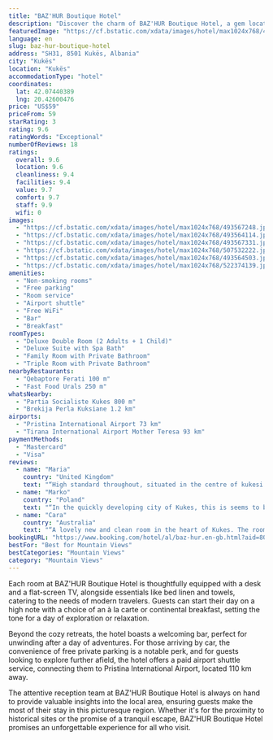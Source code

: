 ```yaml
---
title: "BAZ'HUR Boutique Hotel"
description: "Discover the charm of BAZ'HUR Boutique Hotel, a gem located in Kukës, just a stone's throw away from cultural landmarks such as Sinan Pasha Mosque, Kalaja Fortress Prizren, and the Albanian League of Prizren Museum."
featuredImage: "https://cf.bstatic.com/xdata/images/hotel/max1024x768/493567248.jpg?k=d724826e8587e687fad2878261841ec947aa8434a0f4331685762616147df4ce&o=&hp=1"
language: en
slug: baz-hur-boutique-hotel
address: "SH31, 8501 Kukës, Albania"
city: "Kukës"
location: "Kukës"
accommodationType: "hotel"
coordinates:
  lat: 42.07440389
  lng: 20.42600476
price: "US$59"
priceFrom: 59
starRating: 3
rating: 9.6
ratingWords: "Exceptional"
numberOfReviews: 18
ratings:
  overall: 9.6
  location: 9.6
  cleanliness: 9.4
  facilities: 9.4
  value: 9.7
  comfort: 9.7
  staff: 9.9
  wifi: 0
images:
  - "https://cf.bstatic.com/xdata/images/hotel/max1024x768/493567248.jpg?k=d724826e8587e687fad2878261841ec947aa8434a0f4331685762616147df4ce&o=&hp=1"
  - "https://cf.bstatic.com/xdata/images/hotel/max1024x768/493564114.jpg?k=03a65d9af5d6e8d2f3c74e558cb98b86c6f49a772bcb9739de549a6095f96876&o=&hp=1"
  - "https://cf.bstatic.com/xdata/images/hotel/max1024x768/493567331.jpg?k=26ab15c01e364fae53f5a9d8537c96db148eae16c2380542df810198e6ce05b6&o=&hp=1"
  - "https://cf.bstatic.com/xdata/images/hotel/max1024x768/507532222.jpg?k=1557da1404bc34561048f53c861808ddcbeb3705a3fa5d135fdc1ce2a93941ae&o=&hp=1"
  - "https://cf.bstatic.com/xdata/images/hotel/max1024x768/493564503.jpg?k=e37c18dee448638ac9952665c2a224394516587a20f9eacfcc016d308f6efd8c&o=&hp=1"
  - "https://cf.bstatic.com/xdata/images/hotel/max1024x768/522374139.jpg?k=4ee3dd29c33b53ea9ed109cb05a91ecaecd39d09883fef0a0107481158854b15&o=&hp=1"
amenities:
  - "Non-smoking rooms"
  - "Free parking"
  - "Room service"
  - "Airport shuttle"
  - "Free WiFi"
  - "Bar"
  - "Breakfast"
roomTypes:
  - "Deluxe Double Room (2 Adults + 1 Child)"
  - "Deluxe Suite with Spa Bath"
  - "Family Room with Private Bathroom"
  - "Triple Room with Private Bathroom"
nearbyRestaurants:
  - "Qebaptore Ferati 100 m"
  - "Fast Food Urals 250 m"
whatsNearby:
  - "Partia Socialiste Kukes 800 m"
  - "Brekija Perla Kuksiane 1.2 km"
airports:
  - "Pristina International Airport 73 km"
  - "Tirana International Airport Mother Teresa 93 km"
paymentMethods:
  - "Mastercard"
  - "Visa"
reviews:
  - name: "Maria"
    country: "United Kingdom"
    text: "“High standard throughout, situated in the centre of kukesi with quick access to all main roads. The hosts are extremely friendly and couldn’t be more helpful, we stayed in the deluxe suite and was better than what we expected with ample room! ...”"
  - name: "Marko"
    country: "Poland"
    text: "“In the quickly developing city of Kukes, this is seems to be one of the best stays. The rooms are comfortable. The stuff is very helpful and communicative. In the traditions of good old Balkan hospitality, we were offered any help in the city,...”"
  - name: "Cara"
    country: "Australia"
    text: "“A lovely new and clean room in the heart of Kukes. The room was comfortable and had everything we needed. Including good heating. The staff were friendly and helpful. The breakfast was good and plentiful.”"
bookingURL: "https://www.booking.com/hotel/al/baz-hur.en-gb.html?aid=8035640"
bestFor: "Best for Mountain Views"
bestCategories: "Mountain Views"
category: "Mountain Views"
---
```


Each room at BAZ'HUR Boutique Hotel is thoughtfully equipped with a desk and a flat-screen TV, alongside essentials like bed linen and towels, catering to the needs of modern travelers. Guests can start their day on a high note with a choice of an à la carte or continental breakfast, setting the tone for a day of exploration or relaxation.

Beyond the cozy retreats, the hotel boasts a welcoming bar, perfect for unwinding after a day of adventures. For those arriving by car, the convenience of free private parking is a notable perk, and for guests looking to explore further afield, the hotel offers a paid airport shuttle service, connecting them to Pristina International Airport, located 110 km away.

The attentive reception team at BAZ'HUR Boutique Hotel is always on hand to provide valuable insights into the local area, ensuring guests make the most of their stay in this picturesque region. Whether it's for the proximity to historical sites or the promise of a tranquil escape, BAZ'HUR Boutique Hotel promises an unforgettable experience for all who visit.